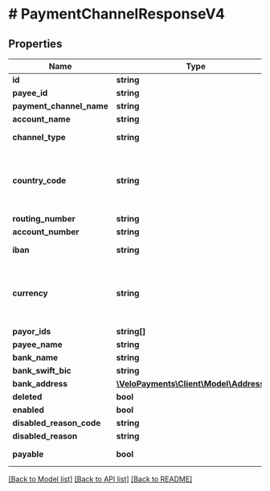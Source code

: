 # # PaymentChannelResponseV4

## Properties

Name | Type | Description | Notes
------------ | ------------- | ------------- | -------------
**id** | **string** |  |
**payee_id** | **string** |  | [optional]
**payment_channel_name** | **string** |  |
**account_name** | **string** |  |
**channel_type** | **string** | Payment channel type. One of the following values: CHANNEL_BANK |
**country_code** | **string** | Valid ISO 3166 2 character country code. See the &lt;a href&#x3D;\&quot;https://www.iso.org/iso-3166-country-codes.html\&quot; target&#x3D;\&quot;_blank\&quot; a&gt;ISO specification&lt;/a&gt; for details. |
**routing_number** | **string** |  | [optional]
**account_number** | **string** |  | [optional]
**iban** | **string** | Must match the regular expression &#x60;&#x60;&#x60;^[A-Za-z0-9]+$&#x60;&#x60;&#x60;. | [optional]
**currency** | **string** | Valid ISO 4217 3 letter currency code. See the &lt;a href&#x3D;\&quot;https://www.iso.org/iso-4217-currency-codes.html\&quot; target&#x3D;\&quot;_blank\&quot; a&gt;ISO specification&lt;/a&gt; for details. |
**payor_ids** | **string[]** |  | [optional]
**payee_name** | **string** |  | [optional]
**bank_name** | **string** |  | [optional]
**bank_swift_bic** | **string** |  | [optional]
**bank_address** | [**\VeloPayments\Client\Model\AddressV4**](AddressV4.md) |  | [optional]
**deleted** | **bool** |  | [optional]
**enabled** | **bool** |  | [optional]
**disabled_reason_code** | **string** |  | [optional]
**disabled_reason** | **string** |  | [optional]
**payable** | **bool** | Whether this payment channel is payable | [optional]

[[Back to Model list]](../../README.md#models) [[Back to API list]](../../README.md#endpoints) [[Back to README]](../../README.md)
